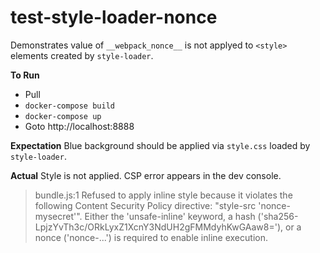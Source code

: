 # test-style-loader-nonce

Demonstrates value of `__webpack_nonce__` is not applyed to `<style>` elements created by `style-loader`.

**To Run**
* Pull
* `docker-compose build`
* `docker-compose up`
* Goto http://localhost:8888

**Expectation**
Blue background should be applied via `style.css` loaded by `style-loader`.

**Actual**
Style is not applied. CSP error appears in the dev console.

> bundle.js:1 Refused to apply inline style because it violates the following Content Security Policy directive: "style-src 'nonce-mysecret'". Either the 'unsafe-inline' keyword, a hash ('sha256-LpjzYvTh3c/ORkLyxZ1XcnY3NdUH2gFMMdyhKwGAaw8='), or a nonce ('nonce-...') is required to enable inline execution.
